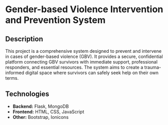# Gender-based Violence Intervention and Prevention System

## Description
This project is a comprehensive system designed to prevent and intervene in cases of gender-based violence (GBV). It provides a secure, confidential platform connecting GBV survivors with immediate support, professional responders, and essential resources. The system aims to create a trauma-informed digital space where survivors can safely seek help on their own terms.

## Technologies
- **Backend:** Flask, MongoDB
- **Frontend:** HTML, CSS, JavaScript
- **Other:** Bootstrap, Ionicons
